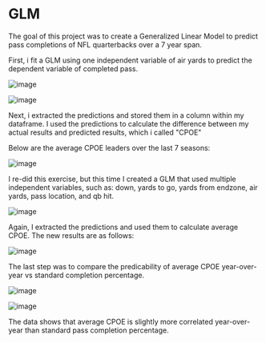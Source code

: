 # GLM

The goal of this project was to create a Generalized Linear Model to predict pass completions of NFL quarterbacks over a 7 year span.

First, i fit a GLM using one independent variable of air yards to predict the dependent variable of completed pass.

![image](https://github.com/jordankristek/GLM/assets/150874257/c9788d3a-3f70-47a7-94f6-fa628b03132c)

![image](https://github.com/jordankristek/GLM/assets/150874257/feff72e4-64ed-4d31-ae6a-ee5cdcec5531)

Next, i extracted the predictions and stored them in a column within my dataframe. I used the predictions to calculate the difference between my actual results and predicted results, which i called "CPOE"

Below are the average CPOE leaders over the last 7 seasons:

![image](https://github.com/jordankristek/GLM/assets/150874257/82c0b254-ffa9-4b7c-8f77-b9706e430514)

I re-did this exercise, but this time I created a GLM that used multiple independent variables, such as: down, yards to go, yards from endzone, air yards, pass location, and qb hit.

![image](https://github.com/jordankristek/GLM/assets/150874257/8ef3f22a-1a90-4aa0-b553-131a6cf11f1b)

Again, I extracted the predictions and used them to calculate average CPOE. The new results are as follows:

![image](https://github.com/jordankristek/GLM/assets/150874257/aa51791c-2631-49ed-aa3d-2c767e246911)

The last step was to compare the predicability of average CPOE year-over-year vs standard completion percentage.

![image](https://github.com/jordankristek/GLM/assets/150874257/3c7e541f-23df-4819-ae38-e68ed4cbe8ea)

![image](https://github.com/jordankristek/GLM/assets/150874257/3fd50c6f-4882-4f50-932f-368655979e32)

The data shows that average CPOE is slightly more correlated year-over-year than standard pass completion percentage.
